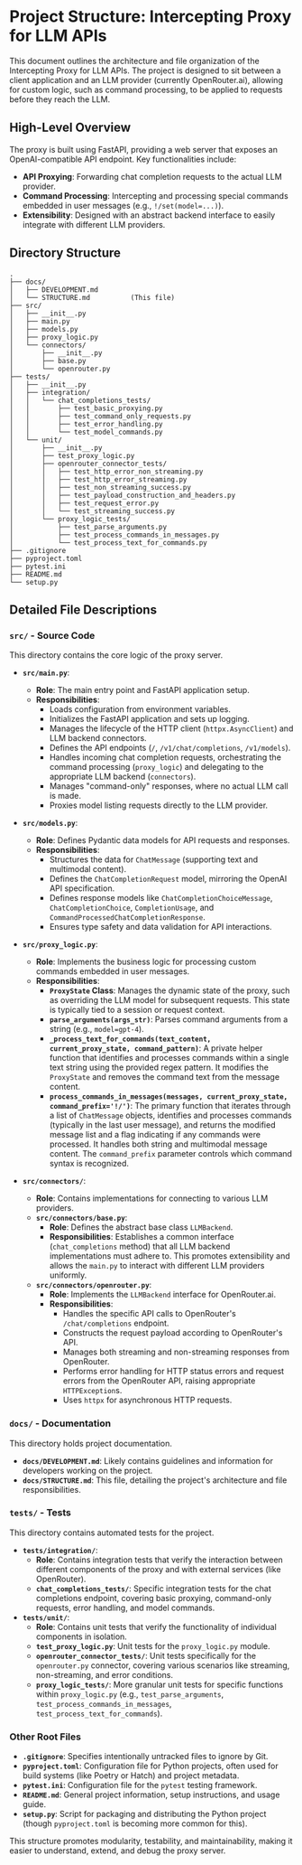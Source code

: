 # Project Structure: Intercepting Proxy for LLM APIs

This document outlines the architecture and file organization of the Intercepting Proxy for LLM APIs. The project is designed to sit between a client application and an LLM provider (currently OpenRouter.ai), allowing for custom logic, such as command processing, to be applied to requests before they reach the LLM.

## High-Level Overview

The proxy is built using FastAPI, providing a web server that exposes an OpenAI-compatible API endpoint. Key functionalities include:
*   **API Proxying**: Forwarding chat completion requests to the actual LLM provider.
*   **Command Processing**: Intercepting and processing special commands embedded in user messages (e.g., `!/set(model=...)`).
*   **Extensibility**: Designed with an abstract backend interface to easily integrate with different LLM providers.

## Directory Structure

```
.
├── docs/
│   ├── DEVELOPMENT.md
│   └── STRUCTURE.md          (This file)
├── src/
│   ├── __init__.py
│   ├── main.py
│   ├── models.py
│   ├── proxy_logic.py
│   └── connectors/
│       ├── __init__.py
│       ├── base.py
│       └── openrouter.py
├── tests/
│   ├── __init__.py
│   ├── integration/
│   │   └── chat_completions_tests/
│   │       ├── test_basic_proxying.py
│   │       ├── test_command_only_requests.py
│   │       ├── test_error_handling.py
│   │       └── test_model_commands.py
│   └── unit/
│       ├── __init__.py
│       ├── test_proxy_logic.py
│       ├── openrouter_connector_tests/
│       │   ├── test_http_error_non_streaming.py
│       │   ├── test_http_error_streaming.py
│       │   ├── test_non_streaming_success.py
│       │   ├── test_payload_construction_and_headers.py
│       │   ├── test_request_error.py
│       │   └── test_streaming_success.py
│       └── proxy_logic_tests/
│           ├── test_parse_arguments.py
│           ├── test_process_commands_in_messages.py
│           └── test_process_text_for_commands.py
├── .gitignore
├── pyproject.toml
├── pytest.ini
├── README.md
└── setup.py
```

## Detailed File Descriptions

### `src/` - Source Code

This directory contains the core logic of the proxy server.

*   **`src/main.py`**:
    *   **Role**: The main entry point and FastAPI application setup.
    *   **Responsibilities**:
        *   Loads configuration from environment variables.
        *   Initializes the FastAPI application and sets up logging.
        *   Manages the lifecycle of the HTTP client (`httpx.AsyncClient`) and LLM backend connectors.
        *   Defines the API endpoints (`/`, `/v1/chat/completions`, `/v1/models`).
        *   Handles incoming chat completion requests, orchestrating the command processing (`proxy_logic`) and delegating to the appropriate LLM backend (`connectors`).
        *   Manages "command-only" responses, where no actual LLM call is made.
        *   Proxies model listing requests directly to the LLM provider.

*   **`src/models.py`**:
    *   **Role**: Defines Pydantic data models for API requests and responses.
    *   **Responsibilities**:
        *   Structures the data for `ChatMessage` (supporting text and multimodal content).
        *   Defines the `ChatCompletionRequest` model, mirroring the OpenAI API specification.
        *   Defines response models like `ChatCompletionChoiceMessage`, `ChatCompletionChoice`, `CompletionUsage`, and `CommandProcessedChatCompletionResponse`.
        *   Ensures type safety and data validation for API interactions.

*   **`src/proxy_logic.py`**:
    *   **Role**: Implements the business logic for processing custom commands embedded in user messages.
    *   **Responsibilities**:
        *   **`ProxyState` Class**: Manages the dynamic state of the proxy, such as overriding the LLM model for subsequent requests. This state is typically tied to a session or request context.
        *   **`parse_arguments(args_str)`**: Parses command arguments from a string (e.g., `model=gpt-4`).
        *   **`_process_text_for_commands(text_content, current_proxy_state, command_pattern)`**: A private helper function that identifies and processes commands within a single text string using the provided regex pattern. It modifies the `ProxyState` and removes the command text from the message content.
        *   **`process_commands_in_messages(messages, current_proxy_state, command_prefix='!/')`**: The primary function that iterates through a list of `ChatMessage` objects, identifies and processes commands (typically in the last user message), and returns the modified message list and a flag indicating if any commands were processed. It handles both string and multimodal message content. The `command_prefix` parameter controls which command syntax is recognized.

*   **`src/connectors/`**:
    *   **Role**: Contains implementations for connecting to various LLM providers.
    *   **`src/connectors/base.py`**:
        *   **Role**: Defines the abstract base class `LLMBackend`.
        *   **Responsibilities**: Establishes a common interface (`chat_completions` method) that all LLM backend implementations must adhere to. This promotes extensibility and allows the `main.py` to interact with different LLM providers uniformly.
    *   **`src/connectors/openrouter.py`**:
        *   **Role**: Implements the `LLMBackend` interface for OpenRouter.ai.
        *   **Responsibilities**:
            *   Handles the specific API calls to OpenRouter's `/chat/completions` endpoint.
            *   Constructs the request payload according to OpenRouter's API.
            *   Manages both streaming and non-streaming responses from OpenRouter.
            *   Performs error handling for HTTP status errors and request errors from the OpenRouter API, raising appropriate `HTTPException`s.
            *   Uses `httpx` for asynchronous HTTP requests.

### `docs/` - Documentation

This directory holds project documentation.

*   **`docs/DEVELOPMENT.md`**: Likely contains guidelines and information for developers working on the project.
*   **`docs/STRUCTURE.md`**: This file, detailing the project's architecture and file responsibilities.

### `tests/` - Tests

This directory contains automated tests for the project.

*   **`tests/integration/`**:
    *   **Role**: Contains integration tests that verify the interaction between different components of the proxy and with external services (like OpenRouter).
    *   **`chat_completions_tests/`**: Specific integration tests for the chat completions endpoint, covering basic proxying, command-only requests, error handling, and model commands.
*   **`tests/unit/`**:
    *   **Role**: Contains unit tests that verify the functionality of individual components in isolation.
    *   **`test_proxy_logic.py`**: Unit tests for the `proxy_logic.py` module.
    *   **`openrouter_connector_tests/`**: Unit tests specifically for the `openrouter.py` connector, covering various scenarios like streaming, non-streaming, and error conditions.
    *   **`proxy_logic_tests/`**: More granular unit tests for specific functions within `proxy_logic.py` (e.g., `test_parse_arguments`, `test_process_commands_in_messages`, `test_process_text_for_commands`).

### Other Root Files

*   **`.gitignore`**: Specifies intentionally untracked files to ignore by Git.
*   **`pyproject.toml`**: Configuration file for Python projects, often used for build systems (like Poetry or Hatch) and project metadata.
*   **`pytest.ini`**: Configuration file for the `pytest` testing framework.
*   **`README.md`**: General project information, setup instructions, and usage guide.
*   **`setup.py`**: Script for packaging and distributing the Python project (though `pyproject.toml` is becoming more common for this).

This structure promotes modularity, testability, and maintainability, making it easier to understand, extend, and debug the proxy server.